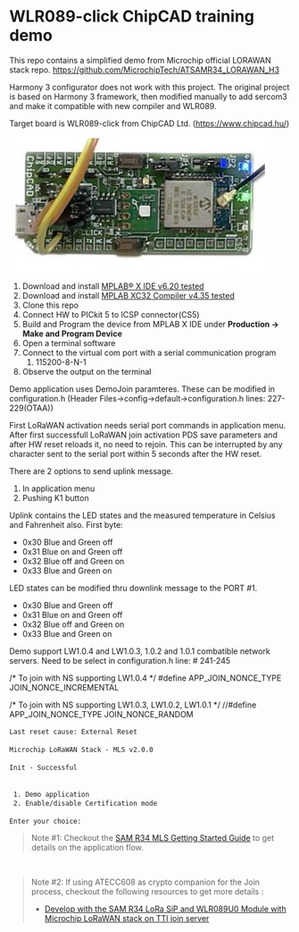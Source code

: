 ﻿# WLR089-click ChipCAD training demo
This repo contains a simplified demo from Microchip official LORAWAN stack repo.
https://github.com/MicrochipTech/ATSAMR34_LORAWAN_H3

Harmony 3 configurator does not work with this project. The original project is based on Harmony 3 framework, then modified manually to add sercom3 and make it compatible with new compiler and WLR089.

Target board is WLR089-click from ChipCAD Ltd. (https://www.chipcad.hu/)
![Alt text](resources/wlr089_click_main.png)

1. Download and install [MPLAB® X IDE v6.20 tested](https://www.microchip.com/en-us/development-tools-tools-and-software/mplab-x-ide)
2. Download and install [MPLAB XC32 Compiler v4.35 tested](https://www.microchip.com/en-us/development-tools-tools-and-software/mplab-xc-compilers)
3. Clone this repo
4. Connect HW to PICkit 5 to ICSP connector(CS5)
5. Build and Program the device from MPLAB X IDE under **Production -> Make and Program Device**
6. Open a terminal software
7. Connect to the virtual com port with a serial communication program
   1.  115200-8-N-1 
8. Observe the output on the terminal

Demo application uses DemoJoin paramteres. These can be modified in configuration.h (Header Files->config->default->configuration.h lines: 227-229(OTAA))

First LoRaWAN activation needs serial port commands in application menu. 
After first successfull LoRaWAN join activation PDS save parameters and after HW reset reloads it, no need to rejoin.
This can be interrupted by any character sent to the serial port within 5 seconds after the HW reset.

There are 2 options to send uplink message.
1. In application menu	
2. Pushing K1 button
	
Uplink contains the LED states and the measured temperature in Celsius and Fahrenheit also.
First byte:
-	0x30	Blue and Green off
-	0x31	Blue on and Green off
-	0x32	Blue off and Green on
-	0x33	Blue and Green on
	
LED states can be modified thru downlink message to the PORT #1.
-	0x30	Blue and Green off
-	0x31	Blue on and Green off
-	0x32	Blue off and Green on
-	0x33	Blue and Green on
	
Demo support LW1.0.4 and LW1.0.3, 1.0.2 and 1.0.1 combatible network servers. Need to be select in configuration.h line: # 241-245  	

/* To join with NS supporting LW1.0.4 */
#define APP_JOIN_NONCE_TYPE                     JOIN_NONCE_INCREMENTAL

/* To join with NS supporting LW1.0.3, LW1.0.2, LW1.0.1 */
//#define APP_JOIN_NONCE_TYPE                     JOIN_NONCE_RANDOM


```
Last reset cause: External Reset

Microchip LoRaWAN Stack - MLS v2.0.0

Init - Successful


 1. Demo application
 2. Enable/disable Certification mode

Enter your choice:
```

> Note #1: Checkout the [SAM R34 MLS Getting Started Guide](https://www.microchip.com/en-us/product/ATSAMR34J18#document-table) to get details on the application flow.

</br>

> Note #2: If using ATECC608 as crypto companion for the Join process, checkout the following resources to get more details :
> - [Develop with the SAM R34 LoRa SiP and WLR089U0 Module with Microchip LoRaWAN stack on TTI join server](https://github.com/MicrochipTech/atsamr34_ecc608a_tti)
